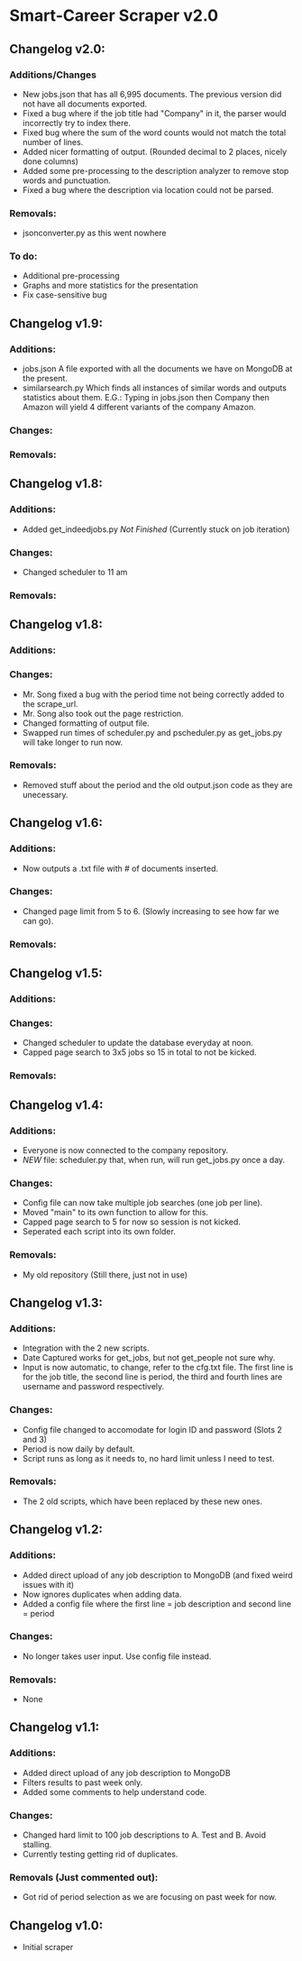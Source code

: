 # Smart-Career Scraper v2.0

## Changelog v2.0:
### Additions/Changes
+ New jobs.json that has all 6,995 documents. The previous version did not have all documents exported.
+ Fixed a bug where if the job title had "Company" in it, the parser would incorrectly try to index there.
+ Fixed bug where the sum of the word counts would not match the total number of lines.
+ Added nicer formatting of output. (Rounded decimal to 2 places, nicely done columns)
+ Added some pre-processing to the description analyzer to remove stop words and punctuation.
+ Fixed a bug where the description via location could not be parsed.
### Removals:
+ jsonconverter.py as this went nowhere
### To do:
+ Additional pre-processing
+ Graphs and more statistics for the presentation
+ Fix case-sensitive bug

## Changelog v1.9:
### Additions:
+ jobs.json A file exported with all the documents we have on MongoDB at the present.
+ similarsearch.py Which finds all instances of similar words and outputs statistics about them.
  E.G.: Typing in jobs.json then Company then Amazon will yield 4 different variants of the company Amazon.
### Changes:
### Removals:

## Changelog v1.8:
### Additions:
+ Added get_indeedjobs.py *Not Finished* (Currently stuck on job iteration) 
### Changes:
+ Changed scheduler to 11 am
### Removals:

## Changelog v1.8:
### Additions:
### Changes:
+ Mr. Song fixed a bug with the period time not being correctly added to the scrape_url.
+ Mr. Song also took out the page restriction.
+ Changed formatting of output file.
+ Swapped run times of scheduler.py and pscheduler.py as get_jobs.py will take longer to run now.
### Removals:
+ Removed stuff about the period and the old output.json code as they are unecessary.

## Changelog v1.6:
### Additions:
+ Now outputs a .txt file with # of documents inserted.
### Changes:
+ Changed page limit from 5 to 6. (Slowly increasing to see how far we can go).
### Removals:

## Changelog v1.5:
### Additions:
### Changes:
+ Changed scheduler to update the database everyday at noon.
+ Capped page search to 3x5 jobs so 15 in total to not be kicked.
### Removals:

## Changelog v1.4:
### Additions:
+ Everyone is now connected to the company repository.
+ *NEW* file: scheduler.py that, when run, will run get_jobs.py once a day.
### Changes:
+ Config file can now take multiple job searches (one job per line).
+ Moved "main" to its own function to allow for this.
+ Capped page search to 5 for now so session is not kicked.
+ Seperated each script into its own folder.
### Removals:
+ My old repository (Still there, just not in use)

## Changelog v1.3:
### Additions:
+ Integration with the 2 new scripts.
+ Date Captured works for get_jobs, but not get_people not sure why.
+ Input is now automatic, to change, refer to the cfg.txt file.
  The first line is for the job title, the second line is period,
  the third and fourth lines are username and password respectively.
### Changes:
+ Config file changed to accomodate for login ID and password (Slots 2 and 3)
+ Period is now daily by default.
+ Script runs as long as it needs to, no hard limit unless I need to test.
### Removals:
+ The 2 old scripts, which have been replaced by these new ones.

## Changelog v1.2:
### Additions:
+ Added direct upload of any job description to MongoDB (and fixed weird issues with it)
+ Now ignores duplicates when adding data.
+ Added a config file where the first line = job description and second line = period
### Changes:
+ No longer takes user input. Use config file instead.
### Removals:
+ None

## Changelog v1.1:
### Additions:
+ Added direct upload of any job description to MongoDB
+ Filters results to past week only.
+ Added some comments to help understand code.
### Changes:
+ Changed hard limit to 100 job descriptions to A. Test and B. Avoid stalling.
+ Currently testing getting rid of duplicates.
### Removals (Just commented out):
+ Got rid of period selection as we are focusing on past week for now.

## Changelog v1.0:
+ Initial scraper
